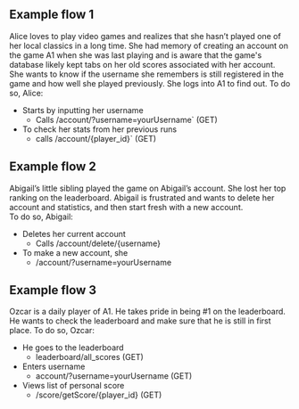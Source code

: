 ## Example flow 1
 Alice loves to play video games and realizes that she hasn’t played one of her local classics in a long time. She had memory of creating an account on the game A1 when she was last playing and is aware that the game's database likely kept tabs on her old scores associated with her account. She wants to know if the username she remembers is still registered in the game and how well she played previously. She logs into A1 to find out.
To do so, Alice: 
* Starts by inputting her username 
  * Calls /account/?username=yourUsername` (GET)
* To check her stats from her previous runs
  * calls /account/{player_id}` (GET)  

## Example flow 2
 Abigail’s little sibling played the game on Abigail’s account. She lost her top ranking on the leaderboard. Abigail is frustrated and wants to delete her account and statistics, and then start fresh with a new account. 	
To do so, Abigail:
* Deletes her current account
  * Calls  /account/delete/{username}
* To make a new account, she
  * /account/?username=yourUsername


## Example flow 3
Ozcar is a daily player of A1. He takes pride in being #1 on the leaderboard. He wants to check the leaderboard and make sure that he is still in first place.
To do so, Ozcar:
* He goes to the leaderboard
  * leaderboard/all_scores (GET)
* Enters username
  * account/?username=yourUsername (GET)
* Views list of personal score
  * /score/getScore/{player_id} (GET)


